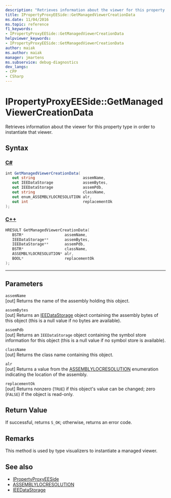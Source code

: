 ```yaml
---
description: "Retrieves information about the viewer for this property type in order to instantiate that viewer."
title: IPropertyProxyEESide::GetManagedViewerCreationData
ms.date: 11/04/2016
ms.topic: reference
f1_keywords:
- IPropertyProxyEESide::GetManagedViewerCreationData
helpviewer_keywords:
- IPropertyProxyEESide::GetManagedViewerCreationData
author: maiak
ms.author: maiak
manager: jmartens
ms.subservice: debug-diagnostics
dev_langs:
- CPP
- CSharp
---
```

# IPropertyProxyEESide::GetManagedViewerCreationData

Retrieves information about the viewer for this property type in order to instantiate that viewer.

## Syntax

### [C#](#tab/csharp)
```csharp
int GetManagedViewerCreationData(
   out string                     assemName,
   out IEEDataStorage             assemBytes,
   out IEEDataStorage             assemPdb,
   out string                     className,
   out enum_ASSEMBLYLOCRESOLUTION alr,
   out int                        replacementOk
);
```
### [C++](#tab/cpp)
```cpp
HRESULT GetManagedViewerCreationData(
   BSTR*                  assemName,
   IEEDataStorage**       assemBytes,
   IEEDataStorage**       assemPdb,
   BSTR*                  className,
   ASSEMBLYLOCRESOLUTION* alr,
   BOOL*                  replacementOk
);
```
---

## Parameters
`assemName`\
[out] Returns the name of the assembly holding this object.

`assemBytes`\
[out] Returns an [IEEDataStorage](../../../extensibility/debugger/reference/ieedatastorage.md) object containing the assembly bytes of this object (this is a null value if no bytes are available).

`assemPdb`\
[out] Returns an `IEEDataStorage` object containing the symbol store information for this object (this is a null value if no symbol store is available).

`className`\
[out] Returns the class name containing this object.

`alr`\
[out] Returns a value from the [ASSEMBLYLOCRESOLUTION](../../../extensibility/debugger/reference/assemblylocresolution.md) enumeration indicating the location of the assembly.

`replacementOk`\
[out] Returns nonzero (`TRUE`) if this object's value can be changed; zero (`FALSE`) if the object is read-only.

## Return Value
 If successful, returns `S_OK`; otherwise, returns an error code.

## Remarks
 This method is used by type visualizers to instantiate a managed viewer.

## See also
- [IPropertyProxyEESide](../../../extensibility/debugger/reference/ipropertyproxyeeside.md)
- [ASSEMBLYLOCRESOLUTION](../../../extensibility/debugger/reference/assemblylocresolution.md)
- [IEEDataStorage](../../../extensibility/debugger/reference/ieedatastorage.md)

